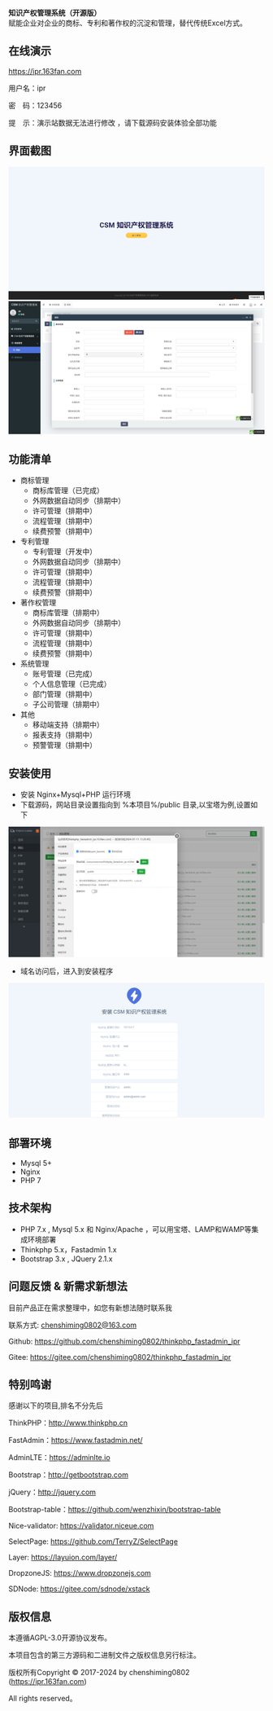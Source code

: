 <b>知识产权管理系统（开源版）</b><BR>
赋能企业对企业的商标、专利和著作权的沉淀和管理，替代传统Excel方式。

## 在线演示

https://ipr.163fan.com

用户名：ipr

密　码：123456

提　示：演示站数据无法进行修改 ，请下载源码安装体验全部功能

## 界面截图
![页面一](docs/images/software/pc_index_home.png)
![页面二](docs/images/software/pc_cosole_home.jpg)


## 功能清单
* 商标管理
    * 商标库管理（已完成）
    * 外网数据自动同步（排期中）
    * 许可管理（排期中）
    * 流程管理（排期中）
    * 续费预警（排期中）
* 专利管理
    * 专利管理（开发中）
    * 外网数据自动同步（排期中）
    * 许可管理（排期中）
    * 流程管理（排期中）
    * 续费预警（排期中）
* 著作权管理
    * 商标库管理（排期中）
    * 外网数据自动同步（排期中）
    * 许可管理（排期中）
    * 流程管理（排期中）
    * 续费预警（排期中）
* 系统管理
    * 账号管理（已完成）
    * 个人信息管理（已完成）
    * 部门管理（排期中）
    * 子公司管理（排期中）
* 其他
    * 移动端支持（排期中）
    * 报表支持（排期中）
    * 预警管理（排期中）

## 安装使用

* 安装 Nginx+Mysql+PHP 运行环境
* 下载源码，网站目录设置指向到 %本项目%/public 目录,以宝塔为例,设置如下

![宝塔设置路径](docs/images/install/baota_install_config_path.png)
* 域名访问后，进入到安装程序

![安装程序](docs/images/install/website_install_page.png)


## 部署环境
* Mysql 5+
* Nginx
* PHP 7


## 技术架构
* PHP 7.x , Mysql 5.x 和 Nginx/Apache ，可以用宝塔、LAMP和WAMP等集成环境部署
* Thinkphp 5.x，Fastadmin 1.x
* Bootstrap 3.x , JQuery 2.1.x


## 问题反馈 & 新需求新想法

目前产品正在需求整理中，如您有新想法随时联系我

联系方式: chenshiming0802@163.com

Github: https://github.com/chenshiming0802/thinkphp_fastadmin_ipr

Gitee: https://gitee.com/chenshiming0802/thinkphp_fastadmin_ipr

## 特别鸣谢

感谢以下的项目,排名不分先后

ThinkPHP：http://www.thinkphp.cn

FastAdmin：https://www.fastadmin.net/

AdminLTE：https://adminlte.io

Bootstrap：http://getbootstrap.com

jQuery：http://jquery.com

Bootstrap-table：https://github.com/wenzhixin/bootstrap-table

Nice-validator: https://validator.niceue.com

SelectPage: https://github.com/TerryZ/SelectPage

Layer: https://layuion.com/layer/

DropzoneJS: https://www.dropzonejs.com

SDNode: https://gitee.com/sdnode/xstack


## 版权信息

本遵循AGPL-3.0开源协议发布。

本项目包含的第三方源码和二进制文件之版权信息另行标注。

版权所有Copyright © 2017-2024 by chenshiming0802 (https://ipr.163fan.com)

All rights reserved。
